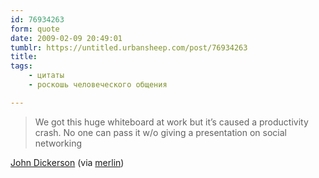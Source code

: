 ```yaml
---
id: 76934263
form: quote
date: 2009-02-09 20:49:01
tumblr: https://untitled.urbansheep.com/post/76934263
title: 
tags:
    - цитаты
    - роскошь человеческого общения

---
```


<blockquote>
We got this huge whiteboard at work but it’s caused a productivity crash. No one can pass it w/o giving a presentation on social networking
</blockquote>

<a href="http://twitter.com/jdickerson/status/1191791493"> John Dickerson</a> (via <a href="http://www.kungfugrippe.com/post/76877291/we-got-this-huge-whiteboard-at-work-but-its">merlin</a>)
